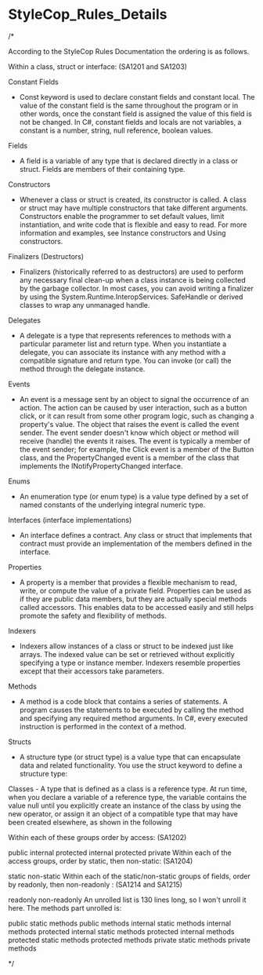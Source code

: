 # StyleCop_Rules_Details
/*
 
According to the StyleCop Rules Documentation the ordering is as follows.

Within a class, struct or interface: (SA1201 and SA1203)

Constant Fields 
- Const keyword is used to declare constant fields and constant local. 
The value of the constant field is the same throughout the program or in other words, 
once the constant field is assigned the value of this field is not be changed. In C#, 
constant fields and locals are not variables, a constant is a number, string, null reference, 
boolean values.

Fields 
- A field is a variable of any type that is declared directly in a class or struct. 
Fields are members of their containing type.

Constructors 
- Whenever a class or struct is created, its constructor is called. 
A class or struct may have multiple constructors that take different arguments. 
Constructors enable the programmer to set default values, limit instantiation, 
and write code that is flexible and easy to read. For more information and examples, 
see Instance constructors and Using constructors.

Finalizers (Destructors)
- Finalizers (historically referred to as destructors) are used to perform any necessary 
final clean-up when a class instance is being collected by the garbage collector. 
In most cases, you can avoid writing a finalizer by using the System.Runtime.InteropServices. 
SafeHandle or derived classes to wrap any unmanaged handle.

Delegates
- A delegate is a type that represents references to methods with a particular parameter list and return type. 
When you instantiate a delegate, you can associate its instance with any method with a compatible signature and return type. 
You can invoke (or call) the method through the delegate instance.

Events
- An event is a message sent by an object to signal the occurrence of an action.
The action can be caused by user interaction, such as a button click, 
or it can result from some other program logic, such as changing a property's value. 
The object that raises the event is called the event sender. 
The event sender doesn't know which object or method will receive (handle) the events it raises. 
The event is typically a member of the event sender; for example, the Click event is a member of the Button class, 
and the PropertyChanged event is a member of the class that implements the INotifyPropertyChanged interface.

Enums
- An enumeration type (or enum type) is a value type defined by a set of named constants of the underlying integral numeric type.

Interfaces (interface implementations)
- An interface defines a contract. Any class or struct that implements that contract must provide an implementation of the members defined in the interface.

Properties
- A property is a member that provides a flexible mechanism to read, write, or compute the value of a private field. 
Properties can be used as if they are public data members, but they are actually special methods called accessors. 
This enables data to be accessed easily and still helps promote the safety and flexibility of methods.

Indexers
- Indexers allow instances of a class or struct to be indexed just like arrays. 
The indexed value can be set or retrieved without explicitly specifying a type or instance member. 
Indexers resemble properties except that their accessors take parameters.

Methods
- A method is a code block that contains a series of statements. 
A program causes the statements to be executed by calling the method and specifying any required method arguments. 
In C#, every executed instruction is performed in the context of a method.


Structs
- A structure type (or struct type) is a value type that can encapsulate data and related functionality. 
You use the struct keyword to define a structure type:

Classes - A type that is defined as a class is a reference type. At run time, 
when you declare a variable of a reference type, the variable contains the value null until you explicitly 
create an instance of the class by using the new operator, or assign it an object of a compatible type 
that may have been created elsewhere, as shown in the following

Within each of these groups order by access: (SA1202)

public
internal
protected internal
protected
private
Within each of the access groups, order by static, then non-static: (SA1204)

static
non-static
Within each of the static/non-static groups of fields, order by readonly, then non-readonly : (SA1214 and SA1215)

readonly
non-readonly
An unrolled list is 130 lines long, so I won't unroll it here. The methods part unrolled is:

public static methods
public methods
internal static methods
internal methods
protected internal static methods
protected internal methods
protected static methods
protected methods
private static methods
private methods
 
 */
